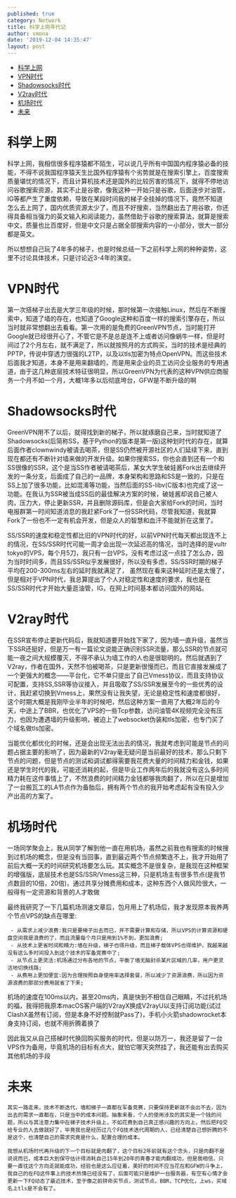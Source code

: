 ```yaml
---
published: true
category: Network
title: 科学上网年代记
author: smona
date: '2019-12-04 14:35:47'
layout: post
---
```

- [科学上网](#科学上网)
- [VPN时代](#vpn时代)
- [Shadowsocks时代](#shadowsocks时代)
- [V2ray时代](#v2ray时代)
- [机场时代](#机场时代)
- [未来](#未来)

# 科学上网
  科学上网，我相信很多程序猿都不陌生，可以说几乎所有中国国内程序猿必备的技能，不得不说我国程序猿天生比国外程序猿有个劣势就是在搜索引擎上，百度搜索质量堪忧的情况下，而且计算机技术还是国外的比较厉害的情况下，就得不停地访问谷歌搜索资源，其实不止是谷歌，像我这种一开始只是谷歌，后面逐步对油管，IG等都产生了重度依赖，导致在某段时间我的梯子全挂掉的情况下，竟然不知道怎么去上网了，国内优质资源太少了，而且不好搜索，当然翻出去了用谷歌，你还得具备相当强力的英文输入和阅读能力，虽然借助于谷歌的搜索算法，就算是搜索中文，质量也比百度好，但是中文只是占据全部搜索内容的一小部分，很大一部分都是英文。  

  所以想想自己玩了4年多的梯子，也是时候总结一下之前科学上网的种种姿势，这里不讨论具体技术，只是讨论近3-4年的演变。  

# VPN时代  
  第一次搭梯子出去是大学三年级的时候，那时候第一次接触Linux，然后在不断搜索中，知道了墙的存在，也知道了Google这种和百度一样的搜索引擎存在，所以当时就非常想翻出去看看。第一次用的是免费的GreenVPN节点，当时能打开Google就已经很开心了，不管它是不是总是连不上或者访问像蜗牛一样，但是时间过了2个月左右，就不满足了，所以就按照月的方式购买，当时的技术是经典的PPTP，传说中穿透力很强的L2TP，以及以tls加密为特点OpenVPN。而这些技术后面我才知道，本身不是用来翻墙的，而是用来企业的员工访问企业服务的专用通道，由于这几种底层技术特征很明显，所以GreenVPN为代表的这种VPN供应商服务一个月不如一个月，大概1年多以后彻底垮台，GFW是不断升级的啊

# Shadowsocks时代  
  GreenVPN用不了以后，就得找到新的梯子，所以就琢磨自己来，当时就知道了Shadowsocks(后简称SS，基于Python的版本是第一版)这种划时代的存在，就算后面作者clownwindy被请去喝茶，但是SS仍然被开源社区的人们延续下来，直到现在都还有不断针对墙来做的开发升级。如果你搜索SS，你也会直到还有一个和SS很像的SSR，这个是当SS作者被请喝茶后，某女大学生破娃酱Fork出去继续开发的一条分支，后面成了自己的一品牌，本身架构和思路和SS是一致的，只是在SS上加了很多功能，比如混淆等功能，当然后面的SS-libv(C版本)也完成了这一功能。在我认为SSR被当成SS后的最佳解决方案的时候，破娃酱却说自己被人肉，压力大，停止更新SSR，并且删除源码库，但是会大家给Fork的时间，当时电报群第一时间知道消息的我赶紧Fork了一份SSR代码，尽管我知道，我就算Fork了一份也不一定有机会开发，但是众人的智慧和血汗不能就折在这里了。  

  SS/SSR的速度和稳定性都比旧的VPN时代的好，以前VPN时代每天都出现连不上的情况，在SS/SSR时代可能一周才会出现一次延迟高的情况，当时选择的是vultr tokyo的VPS，每个月5刀，我只有一台VPS，没有考虑过这一点挂了怎么办，因为当时时间多，而且SS/SSR似乎发展很好，所以没有多虑，SS/SSR时期的梯子平均在200-300ms左右的延时我就满足了，
  虽然现在看来这种延时还是太慢了，但是相对于VPN时代，我总算提出了个人对稳定性和速度的要求，我也是在SS/SSR时代才开始大量逛油管，IG，在网上时间基本都访问国外的网站。

# V2ray时代
   在SSR宣布停止更新代码后，我就知道要开始找下家了，因为墙一直升级，虽然当下SSR还挺好，但是万一有一篇论文说能正确识别SSR流量，那么SSR的节点就可能一夜之间大规模覆灭，不得不承认为墙工作的人也是很聪明的。然后就遇到了V2ray，作者在国外，天然不怕被喝茶，只是更新很慢而已，而且它直接发展成了一个更强大的概念——平台化，它不单只提出了自己Vmess协议，而且支持协议可配置，支持SS,SSR等协议接入，并且吸取了SS/SSR发展至今的一些优秀的设计，我赶紧切换到Vmess上，果然没有让我失望，无论是稳定性和速度都很好，这个时期大概是我刚毕业半年的时候吧，然后这种方案一直用了大概2年后的今天，中途上了BBR，也优化了VPS的一些Tcp参数，访问油管4K视频完全没有压力，也因为遭遇墙的升级影响，被迫上了websocket伪装和tls加密，也专门买了个域名做tls加密。  

   当能优化都优化的时候，还是会出现无法出去的情况，我就考虑到可能是节点的问题占据主要的影响了，因为最新的V2ray毫无疑问是当前最好的技术，那么只剩下节点的问题，但是节点的测试和调试都得需要我花费大量的时间精力和金钱，如果还是学生时代的我，可能还消耗的起，但是毕业工作两年后的我就没有这么多时间精力耗在这件事情上了，不然浪费的时间精力金钱都够我肉翻了，所以在只是增加了一台搬瓦工的LA节点作为备胎后，拥有两个节点的我开始考虑起有没有投入少产出高的方案了。

# 机场时代
   一场同学聚会上，我从同学了解到他一直在用机场，虽然之前我也有搜索的时候搜到过机场的概念，但是没有当回事，直到最近两个节点频繁连不上，我才开始用了前后大概一天的时间研究机场要怎么玩。其实概念不是很复杂，是我现在这种框架的增强版，底层技术也是SS/SSR/Vmess这三种，只是机场主有很多节点(是我节点数目的10倍，20倍)，通过共享分摊费用和成本，这种东西个人做风险很大，一般得有一定资源和背景的人才敢做

   最终我研究了一下几篇机场测速文章后，包月用上了机场后，我才发现原本我养两个节点VPS的缺点在哪里:  

     - 从需求上减少浪费:我只是要梯子出去而已，并不需要计算和存储，所以VPS的计算资源和硬盘空间我是浪费的了，而且流量每个月只是用到1%不到，更加浪费;  
     - 从技术上更省时间和精力:墙在升级，梯子也得升级，而且梯子载体VPS也得维护，我越来越没有这么多时间投入到这个技术的军备竞赛中了;  
     - 从节点上更灵活:机场通过分布各地的节点，平衡了墙无脑封杀某片区域的几率，用户更灵活地切换线路;  
     - 从费用上更加便宜:因为合理按照自身使用率选择套餐，所以减少了资源浪费，所以因为资源浪费的那部分费用就省了下来;  

   机场的速度在100ms以内，甚至20ms内，真是快到不相信自己眼睛，不过托机场的福，我得把我原本macOS客户端的V2rayX换成V2rayU以支持订阅功能(试过ClashX虽然有订阅，但是本身不好控制就Pass了)，手机小火箭shadowrocket本身支持订阅，也就不用折腾着换了  

   因此我又从自己搭梯时代换回购买服务的时代，但是以防万一，我还是留了一台VPS作为备用，毕竟机场的目标有点大，就怕它哪天突然挂了，我还能有出去购买其他机场的手段  

# 未来  
    其实一路走来，技术不断迭代，墙和梯子一直都在军备竞赛，只要保持更新就不会出不去，因为出去的需求一直都在，只是当中的成本问题。抽象来看，个人的使用涉及的其实是一个钱的问题，所以与其注意力集中在梯子技术升级上，不如花费到自己真正感兴趣的方向上，然后把FQ交给专业的人去做就好了，毕竟我也是经历过几个FQ技术迭代周期的人，已经清楚自己想折腾的不是这个，也清楚自己的需求究竟是什么，配置合理的成本。  

    我想从机场时代再升级的下一个目标就是肉翻了，这个目标2年前就有这个念头，只是肉翻不是说说而已，成本巨大到保守估计得消耗自己15年到20年的青春才能肉翻成功，但是我相信，只要一直往这个方向走就能成功，经验也是这么应征着，美好的时间不应当花在和GFW的斗争上，我自己的在FQ这件事上的技术热情已经没有了，后面可能只是维护一台服务器，有空有心情才会更新一下FQ动态了最近技术，至于像之前拼命买节点，测试节点，BBR，TCP优化，上ws，买域名上tls是不会有了。
